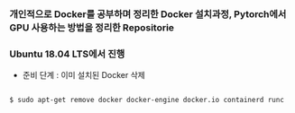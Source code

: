### 개인적으로 Docker를 공부하며 정리한 Docker 설치과정, Pytorch에서 GPU 사용하는 방법을 정리한 Repositorie
### Ubuntu 18.04 LTS에서 진행

* 준비 단계 : 이미 설치된 Docker 삭제
<pre>
<code>
$ sudo apt-get remove docker docker-engine docker.io containerd runc
</code>
</pre>
